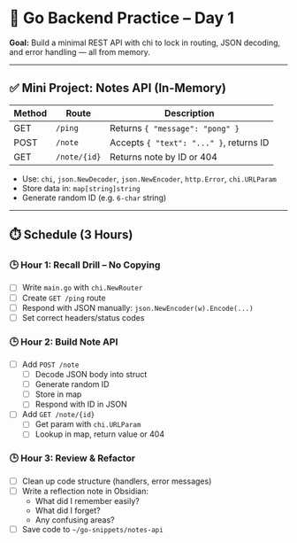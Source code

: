 # 🧠 Go Backend Practice – Day 1

**Goal:** Build a minimal REST API with chi to lock in routing, JSON decoding, and error handling — all from memory.

---

## ✅ Mini Project: Notes API (In-Memory)

| Method | Route          | Description                              |
|--------|----------------|------------------------------------------|
| GET    | `/ping`        | Returns `{ "message": "pong" }`          |
| POST   | `/note`        | Accepts `{ "text": "..." }`, returns ID  |
| GET    | `/note/{id}`   | Returns note by ID or 404                |

- Use: `chi`, `json.NewDecoder`, `json.NewEncoder`, `http.Error`, `chi.URLParam`
- Store data in: `map[string]string`
- Generate random ID (e.g. `6-char` string)

---

## ⏱️ Schedule (3 Hours)

### 🕒 Hour 1: Recall Drill – No Copying
- [ ] Write `main.go` with `chi.NewRouter`
- [ ] Create `GET /ping` route
- [ ] Respond with JSON manually: `json.NewEncoder(w).Encode(...)`
- [ ] Set correct headers/status codes

### 🕒 Hour 2: Build Note API
- [ ] Add `POST /note`
  - [ ] Decode JSON body into struct
  - [ ] Generate random ID
  - [ ] Store in map
  - [ ] Respond with ID in JSON
- [ ] Add `GET /note/{id}`
  - [ ] Get param with `chi.URLParam`
  - [ ] Lookup in map, return value or 404

### 🕒 Hour 3: Review & Refactor
- [ ] Clean up code structure (handlers, error messages)
- [ ] Write a reflection note in Obsidian:
  - What did I remember easily?
  - What did I forget?
  - Any confusing areas?
- [ ] Save code to `~/go-snippets/notes-api`
